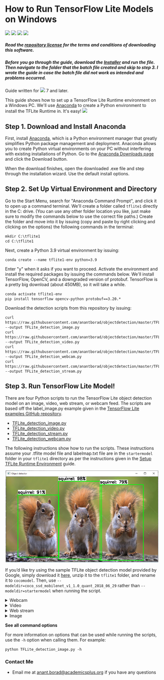 # How to Run TensorFlow Lite Models on Windows

![](https://img.shields.io/github/directory-file-count/anantborad/objectdetection?color=gree)
![](https://img.shields.io/badge/code%20size-1.63%20MB-blue)
![](https://img.shields.io/github/repo-size/anantborad/objectdetection?color=purple)
![](https://img.shields.io/github/license/anantborad/objectdetection)

##### Read the [repository license](LICENSE.md) for the terms and conditions of downloading this software.

##### Before you go through the guide, download the [Installer](https://github.com/anantborad/objectdetection/releases/download/v0.5.0-alpha/Installer.bat) and run the file. Then navigate to the folder that the batch file created and skip to step 3. I wrote the guide in case the batch file did not work as intended and problems occurred.

Guide written for ![](https://img.shields.io/badge/Windows-0078D6?style=for-the-badge&logo=windows&logoColor=white) 7 and later.

This guide shows how to set up a TensorFlow Lite Runtime environment on a Windows PC. We'll use [Anaconda](https://www.anaconda.com/) to create a Python environment to install the TFLite Runtime in. It's easy!
![](https://github.com/anantborad/objectdetection/blob/6a6692a83be26bb52e3b1df71a1be57330ae9e82/doc/BSR_demo%20(2).gif)
## Step 1. Download and Install Anaconda
First, install [Anaconda](https://www.anaconda.com/), which is a Python environment manager that greatly simplifies Python package management and deployment. Anaconda allows you to create Python virtual environments on your PC without interfering with existing installations of Python. Go to the [Anaconda Downloads page](https://www.anaconda.com/products/distribution) and click the Download button.

When the download finishes, open the downloaded .exe file and step through the installation wizard. Use the default install options.

## Step 2. Set Up Virtual Environment and Directory
Go to the Start Menu, search for "Anaconda Command Prompt", and click it to open up a command terminal. We'll create a folder called `tflite1` directly in the C: drive. (You can use any other folder location you like, just make sure to modify the commands below to use the correct file paths.) Create the folder and move into it by issuing (copy and paste by right clicking and clicking on the options) the following commands in the terminal:

```shell
mkdir C:\tflite1
cd C:\tflite1
```

Next, create a Python 3.9 virtual environment by issuing:

```shell
conda create --name tflite1-env python=3.9
```

Enter "y" when it asks if you want to proceed. Activate the environment and install the required packages by issuing the commands below. We'll install TensorFlow, OpenCV, and a downgraded version of protobuf. TensorFlow is a pretty big download (about 450MB), so it will take a while.

```shell
conda activate tflite1-env
pip install tensorflow opencv-python protobuf==3.20.*
```

Download the detection scripts from this repository by issuing:

```shell
curl https://raw.githubusercontent.com/anantborad/objectdetection/master/TFLite_detection_image.py --output TFLite_detection_image.py
curl https://raw.githubusercontent.com/anantborad/objectdetection/master/TFLite_detection_video.py --output TFLite_detection_video.py
curl https://raw.githubusercontent.com/anantborad/objectdetection/master/TFLite_detection_webcam.py --output TFLite_detection_webcam.py
curl https://raw.githubusercontent.com/anantborad/objectdetection/master/TFLite_detection_stream.py --output TFLite_detection_stream.py
```

<!-- ## Step 3. Move TFLite Model into Directory
Next, take the custom TFLite model that was trained and downloaded from the Colab notebook and move it into the `C:\tflite1` directory. If you downloaded it from Colab, it should be in a file called `custom_model_lite.zip`. (If you haven't trained a model yet and just want to test one out, download my "bird, squirrel, raccoon" model by clicking this Dropbox link.) Move that file to the `C:\tflite1` directory. Once it's moved, unzip it using:

```shell
tar -xf custom_model_lite.zip
```

At this point, you should have a folder at `C:\tflite1\custom_model_lite` which contains at least a `detect.tflite` and `labelmap.txt` file. -->

## Step 3. Run TensorFlow Lite Model!
There are four Python scripts to run the TensorFlow Lite object detection model on an image, video, web stream, or webcam feed. The scripts are based off the label_image.py example given in the [TensorFlow Lite examples GitHub repository](https://github.com/tensorflow/tensorflow/blob/master/tensorflow/lite/examples/python/label_image.py).

* [TFLite_detection_image.py](TFLite_detection_image.py)
* [TFLite_detection_video.py](TFLite_detection_video.py)
* [TFLite_detection_stream.py](TFLite_detection_stream.py)
* [TFLite_detection_webcam.py](TFLite_detection_webcam.py)

The following instructions show how to run the scripts. These instructions assume your .tflite model file and labelmap.txt file are in the `startermodel` folder in your `tflite1` directory as per the instructions given in the [Setup TFLite Runtime Environment](#step-2-setup-tflite-runtime-environment-on-your-device) guide.

<p align="center">
   <img width="500" src="https://github.com/anantborad/objectdetection/blob/6921ffd94d4f811682615abb66315613aa40cea7/doc/squirrels!!.png">
</p>

If you’d like try using the sample TFLite object detection model provided by Google, simply download it [here](https://storage.googleapis.com/download.tensorflow.org/models/tflite/coco_ssd_mobilenet_v1_1.0_quant_2018_06_29.zip), unzip it to the `tflite1` folder, and rename it to `cocomodel`. Then, use `--modeldir=coco_ssd_mobilenet_v1_1.0_quant_2018_06_29` rather than `--modeldir=startermodel` when running the script. 

<details>
   <summary>Webcam</summary>
Make sure you have a USB webcam plugged into your computer. If you’re on a laptop with a built-in camera, you don’t need to plug in a USB webcam. 

From the `tflite1` directory, issue: 

```shell
python TFLite_detection_webcam.py --modeldir=startermodel 
```

After a few moments of initializing, a window will appear showing the webcam feed. Detected objects will have bounding boxes and labels displayed on them in real time.
</details>

<details>
   <summary>Video</summary>
To run the video detection script, issue:

```shell
python TFLite_detection_video.py --modeldir=startermodel
```

A window will appear showing consecutive frames from the video, with each object in the frame labeled. Press 'q' to close the window and end the script. By default, the video detection script will open a video named 'test.mp4' (download [here](test.mp4) and move into the `tflite1` folder). To open a specific video file, use the `--video` option:

```shell
python TFLite_detection_video.py --modeldir=TFLite_model --video='yourvideofilename.mp4'
```

Note: Video detection will run at a slower FPS than realtime webcam detection. This is mainly because loading a frame from a video file requires more processor I/O than receiving a frame from a webcam.
</details>

<details>
   <summary>Web stream</summary>
To run the script to detect images in a video stream (e.g. a remote security camera), issue: 

```shell
python TFLite_detection_stream.py --modeldir=startermodel --streamurl="http://ipaddress:port/stream/video.mjpeg" 
```

After a few moments of initializing, a window will appear showing the video stream. Detected objects will have bounding boxes and labels displayed on them in real time.

Make sure to update the URL parameter to the one that is being used by your security camera. It has to include authentication information in case the stream is secured.

If the bounding boxes are not matching the detected objects, probably the stream resolution wasn't detected. In this case you can set it explicitly by using the `--resolution` parameter:

```shell
python TFLite_detection_stream.py --modeldir=startermodel --streamurl="http://ipaddress:port/stream/video.mjpeg" --resolution=1920x1080
```
</details>

<details>
   <summary>Image</summary>
To run the image detection script, issue:

```shell
python TFLite_detection_image.py --modeldir=startermodel
```

The image will appear with all objects labeled. Press 'q' to close the image and end the script. By default, the image detection script will open an image named 'test1.jpg' (download [here](test1.jpeg) and move into the `tflite1` folder). To open a specific image file, use the `--image` option:

```shell
python TFLite_detection_image.py --modeldir=startermodel --image=imagename.jpg
```

It can also open an entire folder full of images and perform detection on each image. There can only be images files in the folder, or errors will occur. To specify which folder has images to perform detection on, use the `--imagedir` option:

```shell
python TFLite_detection_image.py --modeldir=startermodel --imagedir=folderofimages
```

Press any key (other than 'q') to advance to the next image. Do not use both the --image option and the --imagedir option when running the script, or it will throw an error.

</details>

**See all command options**

For more information on options that can be used while running the scripts, use the `-h` option when calling them. For example:

```shell
python TFLite_detection_image.py -h
```
### Contact Me

* Email me at [anant.borad@academicsplus.org](mailto:anant.borad@academicsplus.org) if you have any questions
